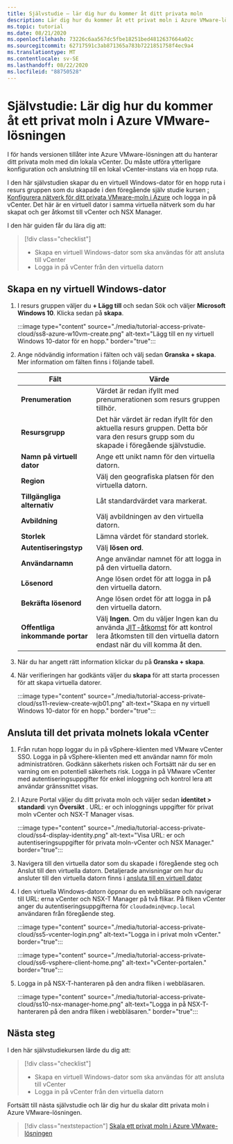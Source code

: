 ```yaml
---
title: Självstudie – lär dig hur du kommer åt ditt privata moln
description: Lär dig hur du kommer åt ett privat moln i Azure VMware-lösningen
ms.topic: tutorial
ms.date: 08/21/2020
ms.openlocfilehash: 73226c6aa567dc5fbe18251bed4812637664a02c
ms.sourcegitcommit: 62717591c3ab871365a783b7221851758f4ec9a4
ms.translationtype: MT
ms.contentlocale: sv-SE
ms.lasthandoff: 08/22/2020
ms.locfileid: "88750528"
---
```

# <a name="tutorial-learn-how-to-access-an-azure-vmware-solution-private-cloud"></a>Självstudie: Lär dig hur du kommer åt ett privat moln i Azure VMware-lösningen

I för hands versionen tillåter inte Azure VMware-lösningen att du hanterar ditt privata moln med din lokala vCenter. Du måste utföra ytterligare konfiguration och anslutning till en lokal vCenter-instans via en hopp ruta. 

I den här självstudien skapar du en virtuell Windows-dator för en hopp ruta i resurs gruppen som du skapade i den föregående själv studie kursen [: Konfigurera nätverk för ditt privata VMware-moln i Azure](tutorial-configure-networking.md) och logga in på vCenter. Det här är en virtuell dator i samma virtuella nätverk som du har skapat och ger åtkomst till vCenter och NSX Manager. 

I den här guiden får du lära dig att:

> [!div class="checklist"]
> * Skapa en virtuell Windows-dator som ska användas för att ansluta till vCenter
> * Logga in på vCenter från den virtuella datorn

## <a name="create-a-new-windows-virtual-machine"></a>Skapa en ny virtuell Windows-dator

1. I resurs gruppen väljer du **+ Lägg till** och sedan Sök och väljer **Microsoft Windows 10**. Klicka sedan på **skapa**.

   :::image type="content" source="./media/tutorial-access-private-cloud/ss8-azure-w10vm-create.png" alt-text="Lägg till en ny virtuell Windows 10-dator för en hopp." border="true":::

1. Ange nödvändig information i fälten och välj sedan **Granska + skapa**. Mer information om fälten finns i följande tabell.

   | Fält | Värde |
   | --- | --- |
   | **Prenumeration** | Värdet är redan ifyllt med prenumerationen som resurs gruppen tillhör. |
   | **Resursgrupp** | Det här värdet är redan ifyllt för den aktuella resurs gruppen. Detta bör vara den resurs grupp som du skapade i föregående självstudie. |
   | **Namn på virtuell dator** | Ange ett unikt namn för den virtuella datorn. |
   | **Region** | Välj den geografiska platsen för den virtuella datorn. |
   | **Tillgängliga alternativ** | Låt standardvärdet vara markerat. |
   | **Avbildning** | Välj avbildningen av den virtuella datorn. |
   | **Storlek** | Lämna värdet för standard storlek. |
   | **Autentiseringstyp**  | Välj **lösen ord**. |
   | **Användarnamn** | Ange användar namnet för att logga in på den virtuella datorn. |
   | **Lösenord** | Ange lösen ordet för att logga in på den virtuella datorn. |
   | **Bekräfta lösenord** | Ange lösen ordet för att logga in på den virtuella datorn. |
   | **Offentliga inkommande portar** | Välj **Ingen**. Om du väljer Ingen kan du använda [JIT-åtkomst](../security-center/security-center-just-in-time.md#jit-configure) för att kontrol lera åtkomsten till den virtuella datorn endast när du vill komma åt den.  |

1. När du har angett rätt information klickar du på **Granska + skapa**. 
1. När verifieringen har godkänts väljer du **skapa** för att starta processen för att skapa virtuella datorer.

   :::image type="content" source="./media/tutorial-access-private-cloud/ss11-review-create-wjb01.png" alt-text="Skapa en ny virtuell Windows 10-dator för en hopp." border="true":::

## <a name="connect-to-the-local-vcenter-of-your-private-cloud"></a>Ansluta till det privata molnets lokala vCenter

1. Från rutan hopp loggar du in på vSphere-klienten med VMware vCenter SSO. Logga in på vSphere-klienten med ett användar namn för moln administratören. Godkänn säkerhets risken och Fortsätt när du ser en varning om en potentiell säkerhets risk. Logga in på VMware vCenter med autentiseringsuppgifter för enkel inloggning och kontrol lera att användar gränssnittet visas.

1. I Azure Portal väljer du ditt privata moln och väljer sedan **identitet > standard**i vyn **Översikt** . URL: er och inloggnings uppgifter för privat moln vCenter och NSX-T Manager visas.

   :::image type="content" source="./media/tutorial-access-private-cloud/ss4-display-identity.png" alt-text="Visa URL: er och autentiseringsuppgifter för privata moln-vCenter och NSX Manager." border="true":::

1. Navigera till den virtuella dator som du skapade i föregående steg och Anslut till den virtuella datorn. Detaljerade anvisningar om hur du ansluter till den virtuella datorn finns i [ansluta till en virtuell dator](../virtual-machines/windows/connect-logon.md#connect-to-the-virtual-machine)

1. I den virtuella Windows-datorn öppnar du en webbläsare och navigerar till URL: erna vCenter och NSX-T Manager på två flikar. På fliken vCenter anger du autentiseringsuppgifterna för `cloudadmin@vmcp.local` användaren från föregående steg.

   :::image type="content" source="./media/tutorial-access-private-cloud/ss5-vcenter-login.png" alt-text="Logga in i privat moln vCenter." border="true":::

   :::image type="content" source="./media/tutorial-access-private-cloud/ss6-vsphere-client-home.png" alt-text="vCenter-portalen." border="true":::

1. Logga in på NSX-T-hanteraren på den andra fliken i webbläsaren.

   :::image type="content" source="./media/tutorial-access-private-cloud/ss10-nsx-manager-home.png" alt-text="Logga in på NSX-T-hanteraren på den andra fliken i webbläsaren." border="true":::

## <a name="next-steps"></a>Nästa steg

I den här självstudiekursen lärde du dig att:

> [!div class="checklist"]
> * Skapa en virtuell Windows-dator som ska användas för att ansluta till vCenter
> * Logga in på vCenter från den virtuella datorn

Fortsätt till nästa självstudie och lär dig hur du skalar ditt privata moln i Azure VMware-lösningen.

> [!div class="nextstepaction"]
> [Skala ett privat moln i Azure VMware-lösningen](tutorial-scale-private-cloud.md)
